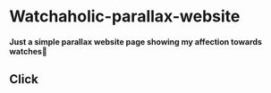 # Watchaholic-parallax-website

#### Just a simple parallax website page showing my affection towards watches:facepunch:

## Click
